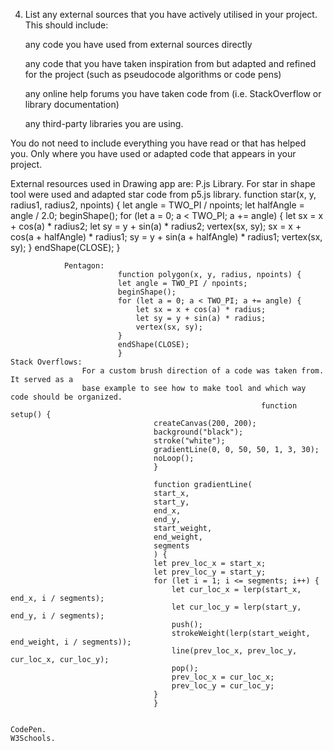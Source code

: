 4. List any external sources that you have actively utilised in your project. 
This should include:

    any code you have used from external sources directly

    any code that you have taken inspiration from 
    but adapted and refined for the project (such as pseudocode algorithms or code pens)

    any online help forums you have taken code from (i.e. StackOverflow or library documentation)

    any third-party libraries you are using.

You do not need to include everything you have read or that has helped you. 
Only where you have used or adapted code that appears in your project.

External resources used in Drawing app are:
    P.js Library.
            For star in shape tool were used and adapted star code from p5.js library.
                function star(x, y, radius1, radius2, npoints) {
                                let angle = TWO_PI / npoints;
                                let halfAngle = angle / 2.0;
                                beginShape();
                                for (let a = 0; a < TWO_PI; a += angle) {
                                    let sx = x + cos(a) * radius2;
                                    let sy = y + sin(a) * radius2;
                                    vertex(sx, sy);
                                    sx = x + cos(a + halfAngle) * radius1;
                                    sy = y + sin(a + halfAngle) * radius1;
                                    vertex(sx, sy);
                                }
                                endShape(CLOSE);
                                }

                Pentagon:
                            function polygon(x, y, radius, npoints) {
                            let angle = TWO_PI / npoints;
                            beginShape();
                            for (let a = 0; a < TWO_PI; a += angle) {
                                let sx = x + cos(a) * radius;
                                let sy = y + sin(a) * radius;
                                vertex(sx, sy);
                            }
                            endShape(CLOSE);
                            }
    Stack Overflows:
                    For a custom brush direction of a code was taken from. It served as a 
                    base example to see how to make tool and which way code should be organized.
                                                            function setup() {
                                    createCanvas(200, 200);
                                    background("black");
                                    stroke("white");
                                    gradientLine(0, 0, 50, 50, 1, 3, 30);
                                    noLoop();
                                    }

                                    function gradientLine(
                                    start_x,
                                    start_y,
                                    end_x,
                                    end_y,
                                    start_weight,
                                    end_weight,
                                    segments
                                    ) {
                                    let prev_loc_x = start_x;
                                    let prev_loc_y = start_y;
                                    for (let i = 1; i <= segments; i++) {
                                        let cur_loc_x = lerp(start_x, end_x, i / segments);
                                        let cur_loc_y = lerp(start_y, end_y, i / segments);
                                        push();
                                        strokeWeight(lerp(start_weight, end_weight, i / segments));
                                        line(prev_loc_x, prev_loc_y, cur_loc_x, cur_loc_y);
                                        pop();
                                        prev_loc_x = cur_loc_x;
                                        prev_loc_y = cur_loc_y;
                                    }
                                    }


    CodePen.
    W3Schools.
    